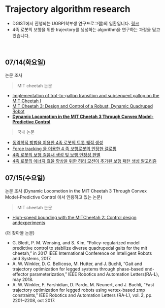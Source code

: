# Trajectory algorithm research
* DGIST에서 진행되는 UGRP(학부생 연구프로그램)의 일환입니다. [링크](http://course.dgist.ac.kr/index.php/(%ED%99%95%EC%9E%A5%EB%90%9C_%EC%82%B6)_DGIST_%EC%BA%A0%ED%8D%BC%EC%8A%A4_%EC%83%9D%ED%99%9C_%EC%95%88%EC%A0%84%EC%9D%84_%EC%9C%84%ED%95%9C_4%EC%A1%B1_%EB%B3%B4%ED%96%89%EB%A1%9C%EB%B4%87_%EA%B0%9C%EB%B0%9C)
* 4족 로봇의 보행을 위한 trajectory를 생성하는 algorithm을 연구하는 과정을 담고있습니다.
<br>

## 07/14(화요일)
논문 조사
> MIT cheetah 논문
* [Implementation of trot-to-gallop transition and subsequent gallop on the MIT Cheetah I](https://journals.sagepub.com/doi/full/10.1177/0278364916640102)
* [MIT Cheetah 3: Design and Control of a Robust, Dynamic Quadruped Robot](https://ieeexplore.ieee.org/document/8593885)
* [**Dynamic Locomotion in the MIT Cheetah 3 Through Convex Model-Predictive Control**](https://ieeexplore.ieee.org/document/8594448)
> 국내 논문
* [동역학적 방법을 이용한 4족 로봇의 트롯 궤적 생성](http://www.dbpia.co.kr/journal/articleDetail?nodeId=NODE02365854)
* [Force tracking 을 이용한 4 족 보행로봇의 안정한 갤로핑](http://www.dbpia.co.kr/journal/articleDetail?nodeId=NODE01551853)
* [4족 로봇의 보행 걸음새 생성 및 보행 안정성 판별](http://www.dbpia.co.kr/journal/articleDetail?nodeId=NODE00842993)
* [4족 로봇의 에너지 효율 향상을 위한 허리 모션이 추가된 보행 패턴 생성 알고리즘](http://www.dbpia.co.kr/journal/articleDetail?nodeId=NODE08000345)

## 07/15(수요일)
논문 조사 (Dynamic Locomotion in the MIT Cheetah 3 Through Convex Model-Predictive Control 에서 인용하고 있는 논문)
> MIT cheetah 논문
* [High-speed bounding with the MITCheetah 2: Control design andexperiments](https://journals.sagepub.com/doi/full/10.1177/0278364917694244) <br>

(더 찾아볼 논문)  <br>
* G. Bledt, P. M. Wensing, and S. Kim, “Policy-regularized model predictive control to stabilize diverse quadrupedal gaits for the mit cheetah,” in 2017 IEEE International Conference on Intelligent Robots and Systems, 2017.
* A. W. Winkler, D. C. Bellicoso, M. Hutter, and J. Buchli, “Gait and trajectory optimization for legged systems through phase-based end-effector parameterization,” IEEE Robotics and Automation Letters(RA-L), may 2018.
* A. W. Winkler, F. Farshidian, D. Pardo, M. Neunert, and J. Buchli, “Fast trajectory optimization for legged robots using vertex-based zmp constraints,” IEEE Robotics and Automation Letters (RA-L), vol. 2, pp. 2201–2208, oct 2017.
